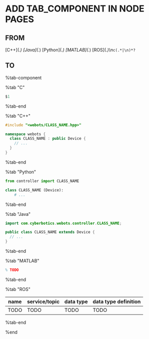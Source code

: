 # ADD TAB_COMPONENT IN NODE PAGES

## FROM

\[C\+\+\]\(.*\) \[Java\]\(.*\) \[Python\]\(.*\) \[MATLAB\]\(.*\) \[ROS\]\(.*\)\n*```c(.*|\n)*?```

## TO

%tab-component

%tab "C"

```c
$1
```

%tab-end

%tab "C++"

```cpp
#include "<webots/CLASS_NAME.hpp>"

namespace webots {
  class CLASS_NAME : public Device {
    // ...
  }
}
```

%tab-end

%tab "Python"

```python
from controller import CLASS_NAME

class CLASS_NAME (Device):
    # ...
```

%tab-end

%tab "Java"

```java
import com.cyberbotics.webots.controller.CLASS_NAME;

public class CLASS_NAME extends Device {
  // ...
}
```

%tab-end

%tab "MATLAB"

```matlab
% TODO
```

%tab-end

%tab "ROS"

| name | service/topic | data type | data type definition |
| --- | --- | --- | --- |
| TODO | TODO | TODO | TODO |

%tab-end

%end
